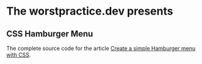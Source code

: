 # The worstpractice.dev presents

## CSS Hamburger Menu

The complete source code for the article [Create a simple Hamburger menu with CSS](https://worstpractice.dev/frontend/create-a-simple-hamburber-menu-with-css).
